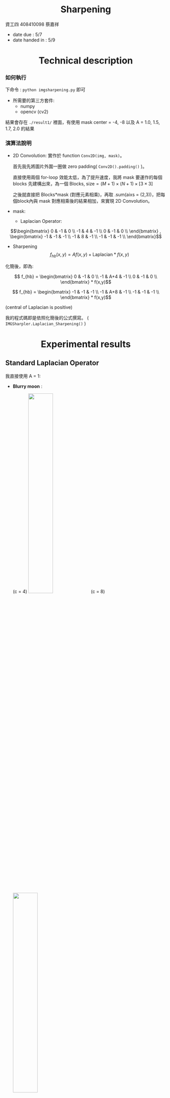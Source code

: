 # <center>Sharpening</center>

資工四 408410098 蔡嘉祥

- date due : 5/7 
- date handed in : 5/9

<div style="break-after: page; page-break-after: always;"></div>

# <center>Technical description</center>

### 如何執行
下命令 : ```python imgsharpening.py``` 即可
- 所需要的第三方套件:
  - numpy 
  - opencv (cv2)
  
結果會存在 ```./result1/``` 裡面，有使用 mask center = -4, -8 以及 A = 1.0, 1.5, 1.7, 2.0 的結果

### 演算法說明
- 2D Convolution:
  實作於 function ```Conv2D(img, mask)```。 
  
  首先我先將圖片外圍一圈做 zero padding( ```Conv2D().padding()``` )。


  直接使用兩個 for-loop 效能太低，為了提升速度，我將 mask 要運作的每個 blocks 先建構出來，為一個 $\text{Blocks, size} = (M+1) \times (N+1) \times [3 \times 3]$

  之後就直接把 Blocks*mask (對應元素相乘)，再取 .sum(aixs = (2,3))，把每個block內與 mask 對應相乘後的結果相加，來實現 2D Convolution。

- mask:
  - $\text{Laplacian Operator}$:


$$\begin{bmatrix}
    0 & -1 & 0 \\
    -1 & 4 & -1 \\
    0 & -1 & 0 \\
\end{bmatrix} , \begin{bmatrix}
    -1 & -1 & -1 \\
    -1 & 8 & -1 \\
    -1 & -1 & -1 \\
\end{bmatrix}$$

- Sharpening
$$f_{hb}(x,y) = Af(x,y)+\text{Laplacian}*f(x,y)$$

化簡後，即為:

$$ f_{hb} = \begin{bmatrix}
    0 & -1 & 0 \\
    -1 & A+4 & -1 \\
    0 & -1 & 0 \\
\end{bmatrix} * f(x,y)$$

$$ f_{hb} =  \begin{bmatrix}
    -1 & -1 & -1 \\
    -1 & A+8 & -1 \\
    -1 & -1 & -1 \\
\end{bmatrix} * f(x,y)$$ 

(central of Laplacian is positive)

我的程式碼即是依照化簡後的公式撰寫。 ( ```IMGSharpler.Laplacian_Sharpening()``` )

<div style="break-after: page; page-break-after: always;"></div>

# <center>Experimental results</center>

## Standard Laplacian Operator 
我直接使用 A = 1:

- __Blurry moon__ :
  
    (c = 4) <img src = "result/blurry_moon/center_neg_4/A10blurry_moon.bmp" width="40%">
    (c = 8) <img src = "result/blurry_moon/center_neg_8/A10blurry_moon.bmp" width="40%">

- __skeleton_orig__ :
    
    (c = 4) <img src="result/skeleton_orig/center_neg_4/A10skeleton_orig.bmp" width="40%"> 
    (c = 8) <img src="result/skeleton_orig/center_neg_8/A10skeleton_orig.bmp" width="40%">

## High boosted filtering 
使用 $A \geq 1$:

- 1 , 1.5, 1.7, 2

### A = 1.5

- __blurry_moon__ :

(c = 4)<img src="result/blurry_moon/center_neg_4/A15blurry_moon.bmp" width="40%"> (c = 8)<img src = "result/blurry_moon/center_neg_8/A15blurry_moon.bmp" width="40%">

- __skeleton_moon__ :

(c = 4)<img src="result/skeleton_orig/center_neg_4/A15skeleton_orig.bmp" width="40%">  (c = 8)<img src="result/skeleton_orig/center_neg_8/A15skeleton_orig.bmp" width="40%">

### A = 1.7

- __blurry_moon__ :

(c = 4)<img src="result/blurry_moon/center_neg_4/A17blurry_moon.bmp" width="40%"> (c = 8)<img src = "result/blurry_moon/center_neg_8/A17blurry_moon.bmp" width="40%">

- __skeleton_moon__ :

(c = 4)<img src="result/skeleton_orig/center_neg_4/A17skeleton_orig.bmp" width="40%">  (c = 8)<img src="result/skeleton_orig/center_neg_8/A17skeleton_orig.bmp" width="40%">


#### A = 2

- __blurry_moon__ :

(c = 4)<img src="result/blurry_moon/center_neg_4/A20blurry_moon.bmp" width="40%"> (c = 8)<img src = "result/blurry_moon/center_neg_8/A20blurry_moon.bmp" width="40%">

- __skeleton_moon__ :

(c = 4)<img src="result/skeleton_orig/center_neg_4/A20skeleton_orig.bmp" width="40%">  (c = 8)<img src="result/skeleton_orig/center_neg_8/A20skeleton_orig.bmp" width="40%">


<div style="break-after: page; page-break-after: always;"></div>

## <center>Discussions</center>

- Mask center:
  從比對中發現，使用 center = -8 的 mask 做出來的結果細部輪廓更明顯。

- A:
  A 越大，整張圖片亮的部分會變更亮。

## <center>Reference</center> 
Ch03 投影片

Convolution code : https://gist.github.com/ThePyProgrammer/c761d38fdbf8d688a98877ea5e590167
